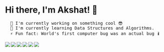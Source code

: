 # Hi there, I'm Akshat! 👋

<pre>
  🔭 I'm currently working on something cool 😎
  🌱 I'm currently learning Data Structures and Algorithms.
  ⚡ Fun fact: World's first computer bug was an actual bug 🪲
</pre>

<img src="https://github-readme-stats.vercel.app/api/top-langs/?username=akshatbhj&layout=compact" />

<img align="left" src="https://img.shields.io/badge/react-%2320232a.svg?style=for-the-badge&logo=react&logoColor=%2361DAFB" />
<img align="left" src="https://img.shields.io/badge/javascript-%23323330.svg?style=for-the-badge&logo=javascript&logoColor=%23F7DF1E" /> 
<img align="left" src="https://img.shields.io/badge/typescript-%23007ACC.svg?style=for-the-badge&logo=typescript&logoColor=white" />
<img align="left" src="https://img.shields.io/badge/node.js-6DA55F?style=for-the-badge&logo=node.js&logoColor=white" />
<img align="left" src="https://img.shields.io/badge/python-3670A0?style=for-the-badge&logo=python&logoColor=ffdd54" />


  
